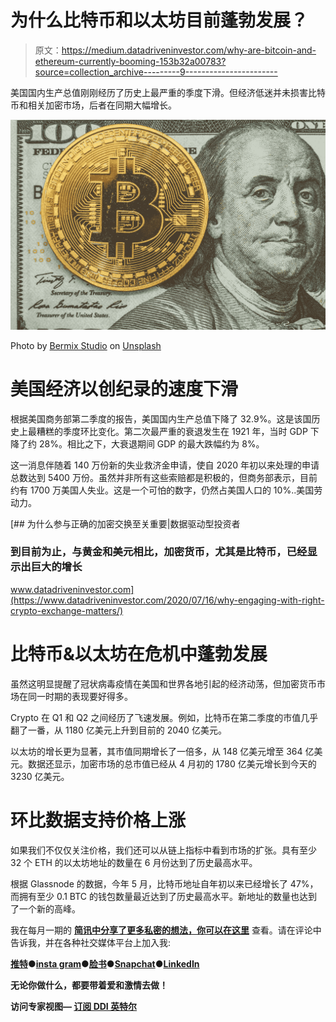 # 为什么比特币和以太坊目前蓬勃发展？

> 原文：<https://medium.datadriveninvestor.com/why-are-bitcoin-and-ethereum-currently-booming-153b32a00783?source=collection_archive---------9----------------------->

美国国内生产总值刚刚经历了历史上最严重的季度下滑。但经济低迷并未损害比特币和相关加密市场，后者在同期大幅增长。

![](img/fdd65b57fe4d3d822f25e900bf03b5da.png)

Photo by [Bermix Studio](https://unsplash.com/@bermixstudio?utm_source=medium&utm_medium=referral) on [Unsplash](https://unsplash.com?utm_source=medium&utm_medium=referral)

# 美国经济以创纪录的速度下滑

根据美国商务部第二季度的报告，美国国内生产总值下降了 32.9%。这是该国历史上最糟糕的季度环比变化。第二次最严重的衰退发生在 1921 年，当时 GDP 下降了约 28%。相比之下，大衰退期间 GDP 的最大跌幅约为 8%。

这一消息伴随着 140 万份新的失业救济金申请，使自 2020 年初以来处理的申请总数达到 5400 万份。虽然并非所有这些索赔都是积极的，但商务部表示，目前约有 1700 万美国人失业。这是一个可怕的数字，仍然占美国人口的 10%..美国劳动力。

[](https://www.datadriveninvestor.com/2020/07/16/why-engaging-with-right-crypto-exchange-matters/) [## 为什么参与正确的加密交换至关重要|数据驱动型投资者

### 到目前为止，与黄金和美元相比，加密货币，尤其是比特币，已经显示出巨大的增长

www.datadriveninvestor.com](https://www.datadriveninvestor.com/2020/07/16/why-engaging-with-right-crypto-exchange-matters/) 

# 比特币&以太坊在危机中蓬勃发展

虽然这明显提醒了冠状病毒疫情在美国和世界各地引起的经济动荡，但加密货币市场在同一时期的表现要好得多。

Crypto 在 Q1 和 Q2 之间经历了飞速发展。例如，比特币在第二季度的市值几乎翻了一番，从 1180 亿美元上升到目前的 2040 亿美元。

以太坊的增长更为显著，其市值同期增长了一倍多，从 148 亿美元增至 364 亿美元。数据还显示，加密市场的总市值已经从 4 月初的 1780 亿美元增长到今天的 3230 亿美元。

# 环比数据支持价格上涨

如果我们不仅仅关注价格，我们还可以从链上指标中看到市场的扩张。具有至少 32 个 ETH 的以太坊地址的数量在 6 月份达到了历史最高水平。

根据 Glassnode 的数据，今年 5 月，比特币地址自年初以来已经增长了 47%，而拥有至少 0.1 BTC 的钱包数量最近达到了历史最高水平。新地址的数量也达到了一个新的高峰。

我在每月一期的 [**简讯中分享了更多私密的想法，你可以在这里**](https://mailchi.mp/bf8f8e8ed697/keep-in-touch-with-lukas) 查看。请在评论中告诉我，并在各种社交媒体平台上加入我:

[**推特**](https://twitter.com/WiesfleckerL)●[**insta gram**](https://www.instagram.com/lukaswiesflecker/)●[**脸书**](https://www.facebook.com/lukaswiesfleckerr)●[**Snapchat**](https://www.snapchat.com/add/luggooo)**●[**LinkedIn**](https://www.linkedin.com/in/lukas-wiesflecker-1b11251a5/)**

**无论你做什么，都要带着爱和激情去做！**

****访问专家视图—** [**订阅 DDI 英特尔**](https://datadriveninvestor.com/ddi-intel)**